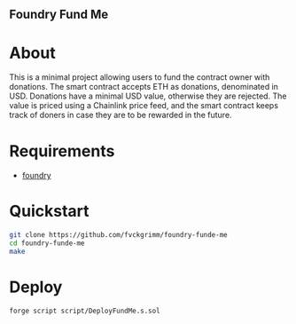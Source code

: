 ## Foundry Fund Me 

# About 

This is a minimal project allowing users to fund the contract owner with donations. The smart contract accepts ETH as donations, denominated in USD. Donations have a minimal USD value, otherwise they are rejected. The value is priced using a Chainlink price feed, and the smart contract keeps track of doners in case they are to be rewarded in the future.

# Requirements

- [foundry](https://getfoundry.sh/)

# Quickstart

```bash
git clone https://github.com/fvckgrimm/foundry-funde-me
cd foundry-funde-me
make
```

# Deploy

```bash
forge script script/DeployFundMe.s.sol
```
